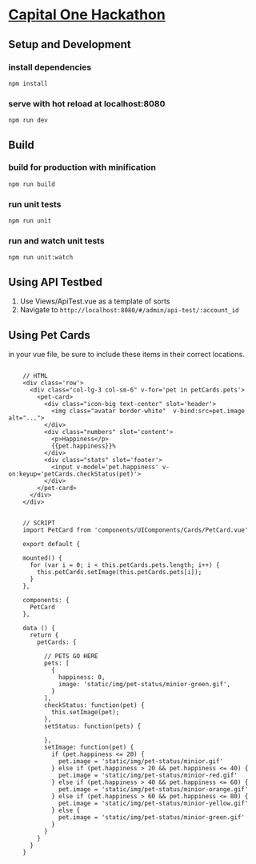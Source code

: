 # [Capital One Hackathon](https://github.com/CapitalOne-AU-Hackathon/au-hackathon-getting-started)

## Setup and Development

### install dependencies
`npm install`
### serve with hot reload at localhost:8080
`npm run dev`


## Build

### build for production with minification
`npm run build`
### run unit tests
`npm run unit`
### run and watch unit tests
`npm run unit:watch`

## Using API Testbed
1. Use Views/ApiTest.vue as a template of sorts
2. Navigate to `http://localhost:8080/#/admin/api-test/:account_id`

## Using Pet Cards
in your vue file, be sure to include these items in their correct locations.
```

    // HTML
    <div class='row'>
      <div class="col-lg-3 col-sm-6" v-for='pet in petCards.pets'>
        <pet-card>
          <div class="icon-big text-center" slot='header'>
            <img class="avatar border-white"  v-bind:src=pet.image alt="...">
          </div>
          <div class="numbers" slot='content'>
            <p>Happiness</p>
            {{pet.happiness}}%
          </div>
          <div class="stats" slot='footer'>
            <input v-model='pet.happiness' v-on:keyup='petCards.checkStatus(pet)'>
          </div>
        </pet-card>
      </div>
    </div>


    // SCRIPT
    import PetCard from 'components/UIComponents/Cards/PetCard.vue'

    export default {

    mounted() {
      for (var i = 0; i < this.petCards.pets.length; i++) {
        this.petCards.setImage(this.petCards.pets[i]);
      }
    },

    components: {
      PetCard
    },

    data () {
      return {
        petCards: {

          // PETS GO HERE
          pets: [
            {
              happiness: 0,
              image: 'static/img/pet-status/minior-green.gif',
            }
          ],
          checkStatus: function(pet) {
            this.setImage(pet);
          },
          setStatus: function(pets) {

          },
          setImage: function(pet) {
            if (pet.happiness <= 20) {
              pet.image = 'static/img/pet-status/minior.gif'
            } else if (pet.happiness > 20 && pet.happiness <= 40) {
              pet.image = 'static/img/pet-status/minior-red.gif'
            } else if (pet.happiness > 40 && pet.happiness <= 60) {
              pet.image = 'static/img/pet-status/minior-orange.gif'
            } else if (pet.happiness > 60 && pet.happiness <= 80) {
              pet.image = 'static/img/pet-status/minior-yellow.gif'
            } else {
              pet.image = 'static/img/pet-status/minior-green.gif'
            }
          }
        }
      }
    }
```